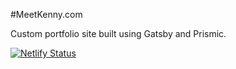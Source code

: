 #MeetKenny.com

Custom portfolio site built using Gatsby and Prismic. 

[![Netlify Status](https://api.netlify.com/api/v1/badges/93008bfc-e806-4d3c-bd6f-6492d301c44f/deploy-status)](https://app.netlify.com/sites/meetkenny/deploys)